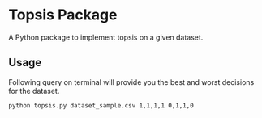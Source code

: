 # Topsis Package
A Python package to implement topsis on a given dataset.

## Usage
Following query on terminal will provide you the best and worst decisions for the dataset.
```
python topsis.py dataset_sample.csv 1,1,1,1 0,1,1,0
```
